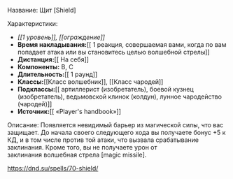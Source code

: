 Название: Щит \[Shield] 

Характеристики:
- *[[1 уровень]], [[ограждение]]*
- **Время накладывания:**[[ 1 реакция, совершаемая вами, когда  по вам попадает атака или вы становитесь целью волшебной стрелы]]
- **Дистанция:**[[ На себя]]
- **Компоненты:** В, С
- **Длительность:**[[ 1 раунд]]
- **Классы:**[[Класс  волшебник]], [[Класс чародей]]
- **Подклассы:**[[ артиллерист (изобретатель), боевой кузнец (изобретатель), ведьмовской клинок (колдун), лунное чародейство (чародей)]]
- **Источник:**[[ «Player's handbook»]]

Описание:
Появляется невидимый барьер из магической силы, что вас защищает. До начала своего следующего хода вы получаете бонус +5 к КД, и в том числе против той атаки, что вызвала срабатывание заклинания. Кроме того, вы не получаете урон от заклинания волшебная стрела [magic missile].

https://dnd.su/spells/70-shield/